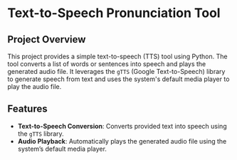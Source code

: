 # Text-to-Speech Pronunciation Tool

## Project Overview

This project provides a simple text-to-speech (TTS) tool using Python. The tool converts a list of words or sentences into speech and plays the generated audio file. It leverages the `gTTS` (Google Text-to-Speech) library to generate speech from text and uses the system's default media player to play the audio file.

## Features

- **Text-to-Speech Conversion**: Converts provided text into speech using the `gTTS` library.
- **Audio Playback**: Automatically plays the generated audio file using the system’s default media player.
